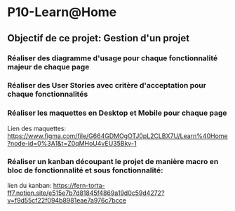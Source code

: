 # P10-Learn@Home


## Objectif de ce projet: Gestion d'un projet
### Réaliser des diagramme d'usage pour chaque fonctionnalité majeur de chaque page
### Réaliser des User Stories avec critère d'acceptation pour chaque fonctionnalités
### Réaliser les maquettes en Desktop et Mobile pour chaque page
 Lien des maquettes: https://www.figma.com/file/G664GDMOgOTJ0pL2CLBX7U/Learn%40Home?node-id=0%3A1&t=Z0qMHoU4vEU35Bkv-1
### Réaliser un kanban découpant le projet de manière macro en bloc de fonctionnalité et sous fonctionnalité:

 lien du kanban: https://fern-torta-ff7.notion.site/e515e7b7d81845f4869a19d0c59d4272?v=f9d55cf22f094b8981eae7a976c7bcce